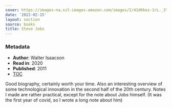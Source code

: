 ```yaml
---
cover: https://images-na.ssl-images-amazon.com/images/I/41dKkez-1rL._SY291_BO1,204,203,200_QL40_FMwebp_.jpg
date: '2022-02-15'
layout: section
source: books
title: Steve Jobs
---
```


### Metadata
   - **Author**: Walter Isaacson
   - **Read in**: 2020
   - **Published**: 2011
   - [TOC](https://library.villanova.edu/Find/Record/1339444/TOC)

Good biography, certainly worth your time. Also an interesting overview of some technological innovation in the second half of the 20th century. Notes I made are rather practical, except for the note about Jobs himself. (It was the first year of covid, so I wrote a long note about him) 